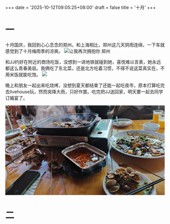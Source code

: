 +++
date = '2025-10-12T09:05:25+08:00'
draft = false
title = '十月'
+++

# 一
十月国庆，我回到心心念念的郑州。和上海相比，郑州这几天阴雨连绵，一下车就感觉到了十月梅雨季的凉爽。
![](image/P20251001-131344.jpg "让我再次拥抱你 郑州")

和JJ约好在附近的商场吃饭，没想到一进地铁就碰到她，喜悦难以言表，她永远都这么青春美丽。我俩吃了东北菜，还是北方吃着习惯，不得不说这菜真实在，不用米饭就能吃饱。
![](image/P20251001-144652.jpg "")

晚上和朋友一起出来吃烧烤，没想到夏天都结束了还能一起吃夜市，原本打算吃完去livehouse玩，然而突降大雨，只好作罢。吃完把JJ送回家，明天要一起去同学订婚宴了。

![](image/P20251001-205035.jpg "")

# 二